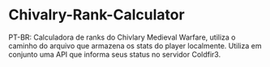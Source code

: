 # Chivalry-Rank-Calculator

PT-BR:
Calculadora de ranks do Chivlary Medieval Warfare, utiliza o caminho do arquivo que armazena os stats do player localmente. Utiliza em conjunto uma API que informa seus status no servidor Coldfir3.
